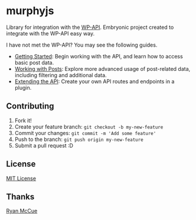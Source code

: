 murphyjs
========

Library for integration with the [WP-API](https://github.com/WP-API/WP-API/). Embryonic project created to integrate with the WP-API easy way.

I have not met the WP-API? You may see the following guides.

* [Getting Started][]: Begin working with the API, and learn how to access basic
  post data.
* [Working with Posts][]: Explore more advanced usage of post-related data,
  including filtering and additional data.
* [Extending the API][]: Create your own API routes and endpoints in a plugin.

[Getting Started]: getting-started.md
[Working with Posts]: working-with-posts.md
[Extending the API]: extending.md

## Contributing

1. Fork it!
2. Create your feature branch: `git checkout -b my-new-feature`
3. Commit your changes: `git commit -m 'Add some feature'`
4. Push to the branch: `git push origin my-new-feature`
5. Submit a pull request :D

## License

[MIT License](http://opensource.org/licenses/MIT)

## Thanks

[Ryan McCue](https://github.com/rmccue)


